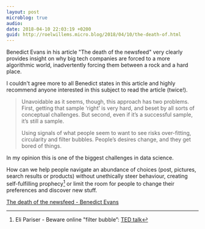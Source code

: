 ```yaml
---
layout: post
microblog: true
audio: 
date: 2018-04-10 22:03:19 +0200
guid: http://roelwillems.micro.blog/2018/04/10/the-death-of.html
---
```

Benedict Evans in his article "The death of the newsfeed" very clearly provides insight on why big tech companies are forced to a more algorithmic world, inadvertently forcing them between a rock and a hard place.

I couldn't agree more to all Benedict states in this article and highly recommend anyone interested in this subject to read the article (twice!).

> Unavoidable as it seems, though, this approach has two problems. First, getting that sample ‘right’ is very hard, and beset by all sorts of conceptual challenges. But second, even if it’s a successful sample, it’s still a sample.
> 
>Using signals of what people seem to want to see risks over-fitting, circularity and filter bubbles. People’s desires change, and they get bored of things.

In my opinion this is one of the biggest challenges in data science. 

How can we help people navigate an abundance of choices (post, pictures,  search results or products) without unethically steer behaviour, creating self-fulfilling prophecy[^1] or limit the room for people to change their preferences and discover new stuff. 


[The death of the newsfeed - Benedict Evans](https://www.ben-evans.com/benedictevans/2018/4/2/the-death-of-the-newsfeed)

[^1]:Eli Pariser - Beware online "filter bubble”: [TED talk](https://www.ted.com/talks/eli_pariser_beware_online_filter_bubbles)
